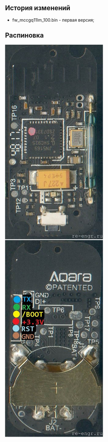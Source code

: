 
## История изменений 
* fw_mccgq11lm_100.bin - первая версия;

## Распиновка
![Pins_0](aqara_door11_top.jpg)
![Pins_1](aqara_door11_bot.jpg)
